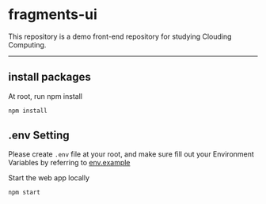# fragments-ui

This repository is a demo front-end repository for studying Clouding Computing.

---

## install packages

At root, run npm install

```sh
npm install
```

## .env Setting

Please create `.env` file at your root, and make sure fill out your Environment Variables by referring to [env.example](.env.example)

Start the web app locally

```sh
npm start
```
